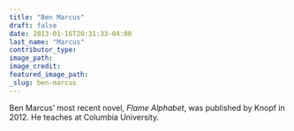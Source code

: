 ```yaml
---
title: "Ben Marcus"
draft: false
date: 2013-01-16T20:31:33-04:00
last_name: "Marcus"
contributor_type:
image_path:
image_credit:
featured_image_path:
_slug: ben-marcus
---
```


Ben Marcus’ most recent novel, _Flame Alphabet_, was published by Knopf in 2012. He teaches at Columbia University. 

